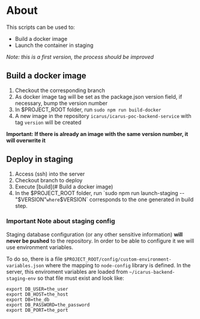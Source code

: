 # About

This scripts can be used to:

* Build a docker image
* Launch the container in staging

_Note: this is a first version, the process should be improved_

## Build a docker image

1.  Checkout the corresponding branch
2.  As docker image tag will be set as the package.json version field, if necessary, bump
    the version number
3.  In $PROJECT_ROOT folder, run `sudo npm run build-docker`
4.  A new image in the repository `icarus/icarus-poc-backend-service` with tag `version`
    will be created

**Important: If there is already an image with the same version number, it will overwrite it**

## Deploy in staging

1.  Access (ssh) into the server
2.  Checkout branch to deploy
3.  Execute [build](# Build a docker image)
4.  In the $PROJECT_ROOT folder, run `sudo npm run launch-staging -- "$VERSION"` where `$VERSION`
    corresponds to the one generated in build step.

### Important Note about staging config

Staging database configuration (or any other sensitive information) **will never be pushed**
to the repository. In order to be able to configure it we will use environment variables.

To do so, there is a file `$PROJECT_ROOT/config/custom-environment-variables.json` where
the mapping to `node-config` library is defined. In the server, this enviroment variables
are loaded from `~/icarus-backend-staging-env` so that file must exist and look like:

```
export DB_USER=the_user
export DB_HOST=the_host
export DB=the_db
export DB_PASSWORD=the_password
export DB_PORT=the_port
```
